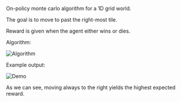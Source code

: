 On-policy monte carlo algorithm for a 1D grid world.

The goal is to move to past the right-most tile.

Reward is given when the agent either wins or dies.

Algorithm:

![Algorithm](https://user-images.githubusercontent.com/127620405/225740531-c6fb3ec0-4af0-447c-9fef-b5670127e7bc.png)

Example output:

![Demo](https://user-images.githubusercontent.com/127620405/225740990-3dfe9e39-3c3a-47d1-8a4a-8a94dfb18f78.png)

As we can see, moving always to the right yields the highest expected reward.
